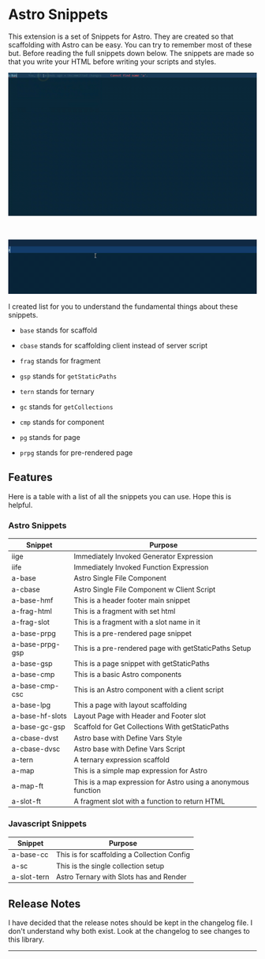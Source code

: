 # Astro Snippets

This extension is a set of Snippets for Astro. They are created so that scaffolding with Astro can be easy. You can try to remember most of these but.
Before reading the full snippets down below. The snippets are made so that you write your HTML before writing your scripts and styles.

![Basic Snippets](./images/base-snippets.gif)

<br />

![Expression Snippets](./images/expression-snippets.gif)

I created list for you to understand the fundamental things about these snippets.

- `base` stands for scaffold

- `cbase` stands for scaffolding client instead of server script

- `frag` stands for fragment

- `gsp` stands for `getStaticPaths`

- `tern` stands for ternary

- `gc` stands for `getCollections`

- `cmp` stands for component

- `pg` stands for page

- `prpg` stands for pre-rendered page

## Features

Here is a table with a list of all the snippets you can use. Hope this is helpful.

### Astro Snippets

| **Snippet**     | **Purpose**                                                   |
| --------------- | ------------------------------------------------------------- |
| iige            | Immediately Invoked Generator Expression                      |
| iife            | Immediately Invoked Function Expression                       |
| a-base          | Astro Single File Component                                   |
| a-cbase         | Astro Single File Component w Client Script                   |
| a-base-hmf      | This is a header footer main snippet                          |
| a-frag-html     | This is a fragment with set html                              |
| a-frag-slot     | This is a fragment with a slot name in it                     |
| a-base-prpg     | This is a pre-rendered page snippet                           |
| a-base-prpg-gsp | This is a pre-rendered page with getStaticPaths Setup         |
| a-base-gsp      | This is a page snippet with getStaticPaths                    |
| a-base-cmp      | This is a basic Astro components                              |
| a-base-cmp-csc  | This is an Astro component with a client script               |
| a-base-lpg      | This a page with layout scaffolding                           |
| a-base-hf-slots | Layout Page with Header and Footer slot                       |
| a-base-gc-gsp   | Scaffold for Get Collections With getStaticPaths              |
| a-cbase-dvst    | Astro base with Define Vars Style                             |
| a-cbase-dvsc    | Astro base with Define Vars Script                            |
| a-tern          | A ternary expression scaffold                                 |
| a-map           | This is a simple map expression for Astro                     |
| a-map-ft        | This is a map expression for Astro using a anonymous function |
| a-slot-ft       | A fragment slot with a function to return HTML                |

### Javascript Snippets

| **Snippet** | **Purpose**                                 |
| ----------- | ------------------------------------------- |
| a-base-cc   | This is for scaffolding a Collection Config |
| a-sc        | This is the single collection setup         |
| a-slot-tern | Astro Ternary with Slots has and Render     |

## Release Notes

I have decided that the release notes should be kept in the changelog file. I don't understand why both exist. Look at the changelog to see changes to this library.

---
